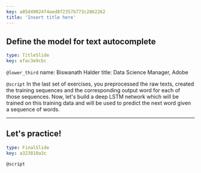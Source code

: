 ```yaml
---
key: a05d49024f4aed8f2357b773c2862262
title: 'Insert title here'
---
```


## Define the model for text autocomplete

```yaml
type: TitleSlide
key: efac3e9cbc
```

`@lower_third`
name: Biswanath Halder
title: Data Science Manager, Adobe

`@script`
In the last set of exercises, you preprocessed the raw texts, created the training sequences and the corresponding output word for each of those sequences. Now, let's build a deep LSTM network which will be trained on this training data and will be used to predict the next word given a sequence of words.

---

## Let's practice!

```yaml
type: FinalSlide
key: a323810a3c
```

`@script`
